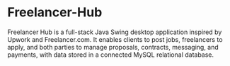 # Freelancer-Hub
Freelancer Hub is a full-stack Java Swing desktop application inspired by Upwork and Freelancer.com. It enables clients to post jobs, freelancers to apply, and both parties to manage proposals, contracts, messaging, and payments, with data stored in a connected MySQL relational database.

